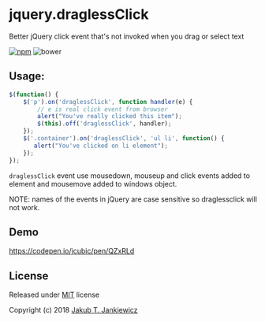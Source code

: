 # jquery.draglessClick

Better jQuery click event that's not invoked when you drag or select text

[![npm](https://img.shields.io/badge/npm-1.0.0-blue.svg)](https://www.npmjs.com/package/jquery-dragless-click)
![bower](https://img.shields.io/badge/bower-1.0.0-yellow.svg)

## Usage:

```javascript
$(function() {
    $('p').on('draglessClick', function handler(e) {
        // e is real click event from browser
        alert("You've really clicked this item");
        $(this).off('draglessClick', handler);
    });
    $('.container').on('draglessClick', 'ul li', function() {
       alert("You've clicked on li element");
    });
});
```

`draglessClick` event use mousedown, mouseup and click events added to element and mousemove added to windows object.

NOTE: names of the events in jQuery are case sensitive so draglessclick will not work.

## Demo

https://codepen.io/jcubic/pen/QZxRLd

## License

Released under [MIT](https://github.com/jcubic/jquery.draglessClick/blob/master/LICENSE) license

Copyright (c) 2018 [Jakub T. Jankiewicz](https://jcubic.pl/me)
